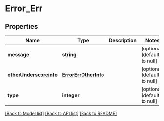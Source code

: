 # Error_Err

## Properties
Name | Type | Description | Notes
------------ | ------------- | ------------- | -------------
**message** | **string** |  | [optional] [default to null]
**otherUnderscoreinfo** | [**ErrorErrOtherInfo**](ErrorErrOtherInfo.md) |  | [optional] [default to null]
**type** | **integer** |  | [optional] [default to null]

[[Back to Model list]](../README.md#documentation-for-models) [[Back to API list]](../README.md#documentation-for-api-endpoints) [[Back to README]](../README.md)



